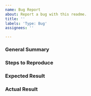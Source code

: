 ```yaml
---
name: Bug Report
about: Report a bug with this readme.
title: ''
labels: 'Type: Bug'
assignees: ''

---
```


### General Summary

<!--
- Please include a high-level description of your bug here.
-->

### Steps to Reproduce

<!--
Please list the reproduction steps for your bug.
-->

### Expected Result

<!--
- A description of the results you expected from the reproduction steps.
-->

### Actual Result

<!--
- A description of what actually happens when you run these steps.
- Please include any error output if relevant.
-->
